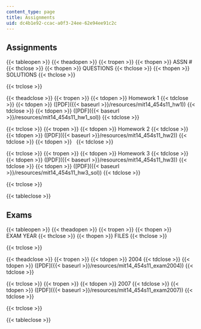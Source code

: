 ```yaml
---
content_type: page
title: Assignments
uid: dc4b1e92-ccac-a0f3-24ee-62e94ee91c2c
---
```


Assignments
-----------

{{< tableopen >}}
{{< theadopen >}}
{{< tropen >}}
{{< thopen >}}
ASSN #
{{< thclose >}}
{{< thopen >}}
QUESTIONS
{{< thclose >}}
{{< thopen >}}
SOLUTIONS
{{< thclose >}}

{{< trclose >}}

{{< theadclose >}}
{{< tropen >}}
{{< tdopen >}}
Homework 1
{{< tdclose >}}
{{< tdopen >}}
([PDF]({{< baseurl >}}/resources/mit14_454s11_hw1))
{{< tdclose >}}
{{< tdopen >}}
([PDF]({{< baseurl >}}/resources/mit14_454s11_hw1_sol))
{{< tdclose >}}

{{< trclose >}}
{{< tropen >}}
{{< tdopen >}}
Homework 2
{{< tdclose >}}
{{< tdopen >}}
([PDF]({{< baseurl >}}/resources/mit14_454s11_hw2))
{{< tdclose >}}
{{< tdopen >}}
 
{{< tdclose >}}

{{< trclose >}}
{{< tropen >}}
{{< tdopen >}}
Homework 3
{{< tdclose >}}
{{< tdopen >}}
([PDF]({{< baseurl >}}/resources/mit14_454s11_hw3))
{{< tdclose >}}
{{< tdopen >}}
([PDF]({{< baseurl >}}/resources/mit14_454s11_hw3_sol))
{{< tdclose >}}

{{< trclose >}}

{{< tableclose >}}

Exams
-----

{{< tableopen >}}
{{< theadopen >}}
{{< tropen >}}
{{< thopen >}}
EXAM YEAR
{{< thclose >}}
{{< thopen >}}
FILES
{{< thclose >}}

{{< trclose >}}

{{< theadclose >}}
{{< tropen >}}
{{< tdopen >}}
2004
{{< tdclose >}}
{{< tdopen >}}
([PDF]({{< baseurl >}}/resources/mit14_454s11_exam2004))
{{< tdclose >}}

{{< trclose >}}
{{< tropen >}}
{{< tdopen >}}
2007
{{< tdclose >}}
{{< tdopen >}}
([PDF]({{< baseurl >}}/resources/mit14_454s11_exam2007))
{{< tdclose >}}

{{< trclose >}}

{{< tableclose >}}